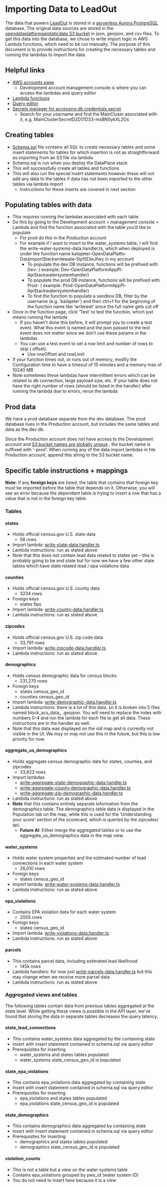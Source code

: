 # Importing Data to LeadOut

The data that powers [LeadOut](https://leadout.blueconduit.com/) is stored in a
[serverless Aurora PostgreSQL](https://www.postgresql.org/) database. The
original data sources are stored in
the [opendataplatformapistaticdata S3 bucket](https://s3.console.aws.amazon.com/s3/buckets/opendataplatformapistaticdata?region=us-east-2&tab=objects)
in json, geojson, and csv files. To get this data into the database, we chose to
write import logic in AWS Lambda functions, which need to be run manually. The
purpose of this document is to provide instructions for creating the necessary
tables and running the lambdas to import the data.

## Helpful links

* [AWS accounts page](https://blueconduit.awsapps.com/start#/)
    * Development account management console is where you can access the lambdas
      and query editor
* [Lambda functions](https://us-east-2.console.aws.amazon.com/lambda/home?region=us-east-2#/functions)
* [Query editor](https://us-east-2.console.aws.amazon.com/rds/home?region=us-east-2#query-editor)
* [Secrets manager for accessing db credentials secret](https://us-east-2.console.aws.amazon.com/secretsmanager/listsecrets?region=us-east-2)
    * Search for your username and find the MainCluser associated with it, e.g.
      MainClusterSecretD2D17D33-msBN0ykXL2Os

## Creating tables

* [Schema.sql](../cdk/src/open-data-platform/data-plane/schema/schema.sql)
  file contains all SQL to create necessary tables and some insert statements
  for tables for which insertion is not as straightforward as importing from an
  S3 file via lambda
* Schema.sql is run when you deploy the DataPlane stack
* This will successfully create all tables and functions
* This will also run the special insert statements however these will not add
  any data to the tables if data has not been imported to the other tables via
  lambda import
    * Instructions for these inserts are covered in next section

## Populating tables with data

* This requires running the lambdas associated with each table
* Do this by going to the Development account > management console > Lambda and
  find the function associated with the table you’d like to populate
    * For prod do this in the Production account
    * For example if I want to insert to the water_systems table, I will find
      the write-water-systems-data.handler.ts, which when deployed is under the
      function name
      kailajeter-OpenDataPlatfo-DataImportStackwritewate-5lp1t53eJfwy in my
      account
        * To populate the dev DB instance, functions will be prefixed with
          Dev- (
          example:
          Dev-OpenDataPlatformAppPl-ApiStackwatersystemhandler)
        * To populate the prod DB instance, functions will be prefixed with
          Prod- (
          example: Prod-OpenDataPlatformAppPl-ApiStackwatersystemhandler)
        * To find the function to populate a sandbox DB, filter by the
          username (e.g. ‘kailajeter’) and then ctrl+f for the beginning of the
          function name like ‘writewat’ since the full name gets cut off
* Once in the function page, click ‘Test’ to test the function, which just means
  running the lambda
    * If you haven’t done this before, it will prompt you to create a test
      event. What this event is named and the json passed to the test event does
      not matter since we don’t use these params in the lambdas
    * You can use a test event to set a row limit and number of rows to skip (
      offset):
        * Use rowOffset and rowLimit
* If your function times out, or runs out of memory, modify the Configuration
  time to have a timeout of 15 minutes and a memory max of 10240 MB
* Note sometimes these lambdas have intermittent errors which can be related to
  db connection, large payload size, etc. If your table does not have the right
  number of rows (should be listed in the handler) after running the lambda due
  to errors, rerun the lambda

## Prod data

We have a prod database separate from the dev database. The prod database lives
in the Production account, but includes the same tables and data as the dev db.

Since the Production account does not have access to the Development account and
[S3 bucket names are globally unique](https://docs.aws.amazon.com/AmazonS3/latest/userguide/UsingBucket.html)
, the bucket name is suffixed with '-prod'. When running any of the data import
lambdas in hte Production account, append this string to the S3 bucket name.

## Specific table instructions + mappings

**Note:** If any **foreign keys** are listed, the table that contains that
foreign key must be imported before the table that depends on it. Otherwise, you
will see an error because the dependent table is trying to insert a row that has
a value that is not in the foreign key table.

### Tables

#### states

* Holds official census.gov U.S. state data
    * 56 rows
* Import lambda:
  [write-state-data.handler.ts](../cdk/src/open-data-platform/data-plane/data-import/write-state-data.handler.ts)
* Lambda instructions: run as stated above
* Note that this does not contain lead data related to states yet – this is
  probably going to be end state but for now we have a few other state tables
  which have state related lead / epa violations data

#### counties

* Holds official census.gov U.S. county data
    * 3234 rows
* Foreign keys
    * states fips
* Import lambda:
  [write-county-data.handler.ts](../cdk/src/open-data-platform/data-plane/data-import/write-county-data.handler.ts)
* Lambda instructions: run as stated above

#### zipcodes

* Holds official census.gov U.S. zip code data
    * 33,791 rows
* Import lambda:
  [write-zipcode-data.handler.ts](../cdk/src/open-data-platform/data-plane/data-import/write-zipcode-data.handler.ts)
* Lambda instructions: run as stated above

#### demographics

* Holds census demographic data for census blocks
    * 231,270 rows
* Foreign keys
    * states census_geo_id
    * counties census_geo_id
* Import lambda:
  [write-demographic-data.handler.ts](../cdk/src/open-data-platform/data-plane/data-import/write-demographic-data.handler.ts)
* Lambda instructions: there is a lot of this data, so it is broken into 5 files
  named block_acs_data_<index>
  .geojson. You will need to replace the index with numbers 0-4 and run the
  lambda for each file to get all data. These instructions are in the handler as
  well.
* Note that this data was displayed on the old map and is currently not visible
  in the UI. We may or may not use this in the future, but this is low priority
  for now.

#### aggregate_us_demographics

* Holds aggregate census demographic data for states, counties, and zipcodes
    * 33,823 rows
* Import lambdas
    * [write-aggregate-state-demographic-data.handler.ts](../cdk/src/open-data-platform/data-plane/data-import/write-aggregate-state-demographic-data.handler.ts)
    * [write-aggregate-county-demographic-data.handler.ts](../cdk/src/open-data-platform/data-plane/data-import/write-aggregate-county-demographic-data.handler.ts)
    * [write-aggregate-zip-demographic-data.handler.ts](../cdk/src/open-data-platform/data-plane/data-import/write-aggregate-zip-demographic-data.handler.ts)
* Lambda instructions: run as stated above
* **Note** that this contains entirely separate information from the
  demographics table. The demographics table data is displayed in the Population
  tab on the map, while this is used for the ‘Understanding your score’ section
  of the scorecard, which is queried by the zipcodes/ api.
    * **Future AI**: Either merge the aggregated tables or to use the
      aggregate_us_demographics data in the map view.

#### water_systems

* Holds water system properties and the estimated number of lead connections in
  each water system
    * 26,010 rows
* Foreign keys
    * states census_geo_id
* Import lambda:
  [write-water-systems-data.handler.ts](../cdk/src/open-data-platform/data-plane/data-import/write-water-systems-data.handler.ts)
* Lambda instructions: run as stated above

#### epa_violations

* Contains EPA violation data for each water system
    * 2005 rows
* Foreign keys
    * states census_geo_id
* Import lambda:
  [write-violations-data.handler.ts](../cdk/src/open-data-platform/data-plane/data-import/write-violations-data.handler.ts)
* Lambda instructions: run as stated above

#### parcels

* This contains parcel data, including estimated lead likelihood
    * 145k rows
* Lambda handlers: for now
  just [write-parcels-data.handler.ts](../cdk/src/open-data-platform/data-plane/data-import/write-parcels-data.handler.ts)
  but this may change when we receive more parcel data
* Lambda instructions: run as stated above

### Aggregated views and tables

The following tables contain data from previous tables aggregated at the state
level. While getting these views is possible in the API layer, we've found that
storing the data in separate tables decreases the query latency.

#### state_lead_connections

* This contains water_systems data aggregated by the containing state
* Insert with insert statement contained in schema.sql via query editor
* Prerequisites for inserting
    * water_systems and states tables populated
    * water_systems state_census_geo_id is populated

#### state_epa_violations

* This contains epa_violations data aggregated by containing state
* Insert with insert statement contained in schema.sql via query editor
* Prerequisites for inserting
    * epa_violations and states tables populated
    * epa_violations state_census_geo_id is populated

#### state_demographics

* This contains demographics data aggregated by containing state
* Insert with insert statement contained in schema.sql via query editor
* Prerequisites for inserting
    * demographics and states tables populated
    * demographics state_census_geo_id is populated

#### violation_counts

* This is not a table but a view on the water systems table
* Contains epa_violations grouped by pws_id (water system ID)
* You do not need to insert here because it is a view
